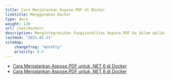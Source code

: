 ```yaml
---
title: Cara Menjalankan Aspose.PDF di Docker
linktitle: Menggunakan Docker
type: docs
weight: 120
url: /net/docker/
description: Mengintegrasikan fungsionalitas Aspose.PDF ke dalam aplikasi Anda menggunakan kontainer Docker Linux atau Windows
lastmod: "2021-01-21"
sitemap:
    changefreq: "monthly"
    priority: 0.5
---
```


* [Cara Menjalankan Aspose.PDF untuk .NET 6 di Docker](dotnet6)
* [Cara Menjalankan Aspose.PDF untuk .NET 8 di Docker](dotnet8)
